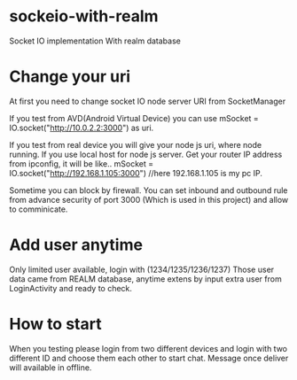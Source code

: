 # sockeio-with-realm
Socket IO implementation With realm database 

# Change your uri
At first you need to change socket IO node server URI from SocketManager

If you test from AVD(Android Virtual Device) you can use 
mSocket = IO.socket("http://10.0.2.2:3000") as uri.

If you test from real device you will give your node js uri, where node running. If you use local host for node js server. Get your router IP address from ipconfig, it will be like..
mSocket = IO.socket("http://192.168.1.105:3000") //here 192.168.1.105 is my pc IP.

Sometime you can block by firewall. You can set inbound and outbound rule from advance security of port 3000 (Which is used in this project) and allow to comminicate.

# Add user anytime
Only limited user available, login with (1234/1235/1236/1237)
Those user data came from REALM database, anytime extens by input extra user from LoginActivity and ready to check.

# How to start
When you testing please login from two different devices and login with two different ID and choose them each other to start chat.
Message once deliver will available in offline.
